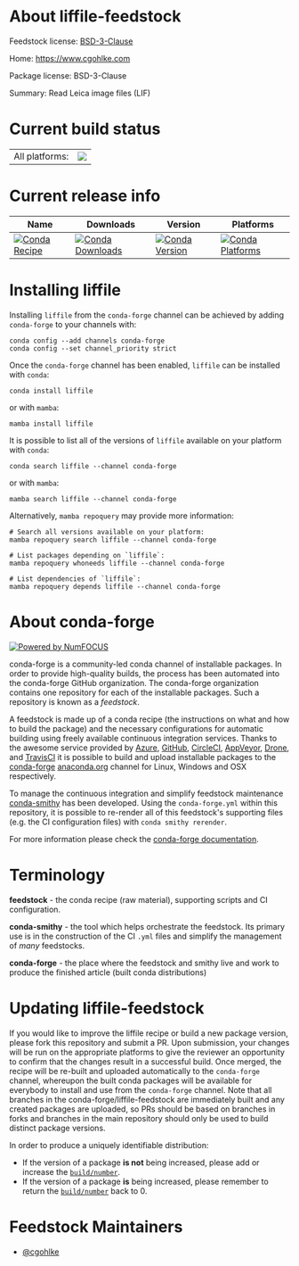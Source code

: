 About liffile-feedstock
=======================

Feedstock license: [BSD-3-Clause](https://github.com/conda-forge/liffile-feedstock/blob/main/LICENSE.txt)

Home: https://www.cgohlke.com

Package license: BSD-3-Clause

Summary: Read Leica image files (LIF)

Current build status
====================


<table><tr><td>All platforms:</td>
    <td>
      <a href="https://dev.azure.com/conda-forge/feedstock-builds/_build/latest?definitionId=24707&branchName=main">
        <img src="https://dev.azure.com/conda-forge/feedstock-builds/_apis/build/status/liffile-feedstock?branchName=main">
      </a>
    </td>
  </tr>
</table>

Current release info
====================

| Name | Downloads | Version | Platforms |
| --- | --- | --- | --- |
| [![Conda Recipe](https://img.shields.io/badge/recipe-liffile-green.svg)](https://anaconda.org/conda-forge/liffile) | [![Conda Downloads](https://img.shields.io/conda/dn/conda-forge/liffile.svg)](https://anaconda.org/conda-forge/liffile) | [![Conda Version](https://img.shields.io/conda/vn/conda-forge/liffile.svg)](https://anaconda.org/conda-forge/liffile) | [![Conda Platforms](https://img.shields.io/conda/pn/conda-forge/liffile.svg)](https://anaconda.org/conda-forge/liffile) |

Installing liffile
==================

Installing `liffile` from the `conda-forge` channel can be achieved by adding `conda-forge` to your channels with:

```
conda config --add channels conda-forge
conda config --set channel_priority strict
```

Once the `conda-forge` channel has been enabled, `liffile` can be installed with `conda`:

```
conda install liffile
```

or with `mamba`:

```
mamba install liffile
```

It is possible to list all of the versions of `liffile` available on your platform with `conda`:

```
conda search liffile --channel conda-forge
```

or with `mamba`:

```
mamba search liffile --channel conda-forge
```

Alternatively, `mamba repoquery` may provide more information:

```
# Search all versions available on your platform:
mamba repoquery search liffile --channel conda-forge

# List packages depending on `liffile`:
mamba repoquery whoneeds liffile --channel conda-forge

# List dependencies of `liffile`:
mamba repoquery depends liffile --channel conda-forge
```


About conda-forge
=================

[![Powered by
NumFOCUS](https://img.shields.io/badge/powered%20by-NumFOCUS-orange.svg?style=flat&colorA=E1523D&colorB=007D8A)](https://numfocus.org)

conda-forge is a community-led conda channel of installable packages.
In order to provide high-quality builds, the process has been automated into the
conda-forge GitHub organization. The conda-forge organization contains one repository
for each of the installable packages. Such a repository is known as a *feedstock*.

A feedstock is made up of a conda recipe (the instructions on what and how to build
the package) and the necessary configurations for automatic building using freely
available continuous integration services. Thanks to the awesome service provided by
[Azure](https://azure.microsoft.com/en-us/services/devops/), [GitHub](https://github.com/),
[CircleCI](https://circleci.com/), [AppVeyor](https://www.appveyor.com/),
[Drone](https://cloud.drone.io/welcome), and [TravisCI](https://travis-ci.com/)
it is possible to build and upload installable packages to the
[conda-forge](https://anaconda.org/conda-forge) [anaconda.org](https://anaconda.org/)
channel for Linux, Windows and OSX respectively.

To manage the continuous integration and simplify feedstock maintenance
[conda-smithy](https://github.com/conda-forge/conda-smithy) has been developed.
Using the ``conda-forge.yml`` within this repository, it is possible to re-render all of
this feedstock's supporting files (e.g. the CI configuration files) with ``conda smithy rerender``.

For more information please check the [conda-forge documentation](https://conda-forge.org/docs/).

Terminology
===========

**feedstock** - the conda recipe (raw material), supporting scripts and CI configuration.

**conda-smithy** - the tool which helps orchestrate the feedstock.
                   Its primary use is in the construction of the CI ``.yml`` files
                   and simplify the management of *many* feedstocks.

**conda-forge** - the place where the feedstock and smithy live and work to
                  produce the finished article (built conda distributions)


Updating liffile-feedstock
==========================

If you would like to improve the liffile recipe or build a new
package version, please fork this repository and submit a PR. Upon submission,
your changes will be run on the appropriate platforms to give the reviewer an
opportunity to confirm that the changes result in a successful build. Once
merged, the recipe will be re-built and uploaded automatically to the
`conda-forge` channel, whereupon the built conda packages will be available for
everybody to install and use from the `conda-forge` channel.
Note that all branches in the conda-forge/liffile-feedstock are
immediately built and any created packages are uploaded, so PRs should be based
on branches in forks and branches in the main repository should only be used to
build distinct package versions.

In order to produce a uniquely identifiable distribution:
 * If the version of a package **is not** being increased, please add or increase
   the [``build/number``](https://docs.conda.io/projects/conda-build/en/latest/resources/define-metadata.html#build-number-and-string).
 * If the version of a package **is** being increased, please remember to return
   the [``build/number``](https://docs.conda.io/projects/conda-build/en/latest/resources/define-metadata.html#build-number-and-string)
   back to 0.

Feedstock Maintainers
=====================

* [@cgohlke](https://github.com/cgohlke/)

